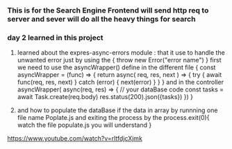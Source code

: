 ### This is for the Search Engine Frontend will send http req to server and sever will do all the heavy things for search

### day 2 learned in this project
1. learned about the expres-async-errors module :  that it use to handle the unwanted error just by using the {
    throw new Error("error name")
}
first we need to use the asyncWrapper() define in the different file {
    const asyncWrapper = (func) => {
        return async( req, res, next ) => {
            try {
                await func(req, res, next)
            } catch (error) {
                next(error)
            }
        }
    }
    and in the controller
    asyncWrapper( async(req, res) => {
        // your dataBase code
        const tasks = await Task.create(req.body)
        res.status(200).json({tasks}) 
    })
}

2. and how to populate the dataBase if the data in array by runnning one file name Poplate.js and exiting the process by the process.exit(0){
    watch the file populate.js
    you will understand
}

https://www.youtube.com/watch?v=rltfdjcXjmk